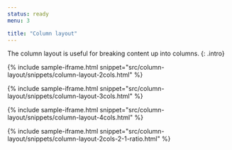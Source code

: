 ```yaml
---
status: ready
menu: 3

title: "Column layout"
---
```


The column layout is useful for breaking content up into columns.
{: .intro}

{% include sample-iframe.html snippet="src/column-layout/snippets/column-layout-2cols.html" %}

{% include sample-iframe.html snippet="src/column-layout/snippets/column-layout-3cols.html" %}

{% include sample-iframe.html snippet="src/column-layout/snippets/column-layout-4cols.html" %}

{% include sample-iframe.html snippet="src/column-layout/snippets/column-layout-2cols-2-1-ratio.html" %}
